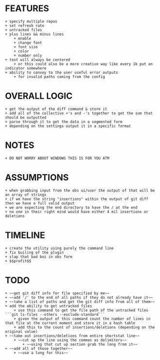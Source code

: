 # FEATURES

    + specify multiple repos
    + set refresh rate
    + untracked files
    + plus lines && minus lines
        + enable 
        + change font
        + font size
        + color
        + number only
    + text will always be centered
        + or this could also be a more creative way like every 1k put an indicator somewhere
    + ability to convey to the user useful error outputs    
        + for invalid paths coming from the config   

# OVERALL LOGIC 
    + get the output of the diff command & store it  
    + add all of the collective +'s and -'s together to get the sum that should be outputted
    + parse through it to get the data in a segmented form
    + depending on the settings output it in a specific format

# NOTES 
    + DO NOT WORRY ABOUT WINDOWS THIS IS FOR YOU ATM 
    

# ASSUMPTIONS
    + when grabbing input from the obs ui/user the output of that will be an array of strings 
    + if we have the string "insertions" within the output of git diff then we have a full valid output 
    + we are expecting the end directory to have the / at the end
    + no one in their right mind would have either 4 mil insertions or deletions

# TIMELINE 
    + create the utility using purely the command line 
    + fix builing of the plugin
    + slap that bad boi in obs form    
    + $$profit$$

# TODO 
    + ~~get git diff info for file specified by me~~
    + ~~add '/' to the end of all paths if they do not already have it~~ 
    + ~~take a list of paths and get the git diff info from all of them~~   
    + add the ability to get untracked files
        + use this command to get the file path of the untracked files ```git ls-files --others --exclude-standard``` 
        + given the output of this command count the number of lines in that file at the current moment and store it in a hash table 
        + add this to the count of insertions/deletions (depending on the original value)
    + ~~take out insertions/deletions from entire shortstat line~~
        + ~~cut up the line using the commas as delimiters~~
            + ~~using that cut up section grab the long from it~~ 
    + ~~add all of those together~~
        + ~~use a long for this~~

    

